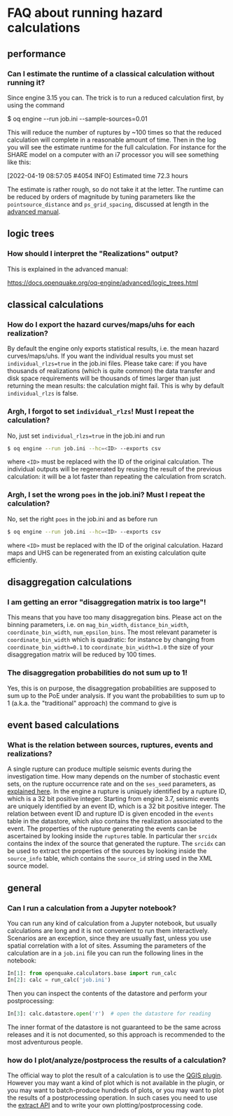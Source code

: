 # FAQ about running hazard calculations

## performance

### Can I estimate the runtime of a classical calculation without running it?

Since engine 3.15 you can. The trick is to run a reduced calculation first, by
using the command

  $ oq engine --run job.ini --sample-sources=0.01

This will reduce the number of ruptures by ~100 times so that the
reduced calculation will complete in a reasonable amount of time. Then
in the log you will see the estimate runtime for the full calculation.
For instance for the SHARE model on a computer with
an i7 processor you will see something like this:

[2022-04-19 08:57:05 #4054 INFO] Estimated time 72.3 hours

The estimate is rather rough, so do not take it at the letter. The
runtime can be reduced by orders of magnitude by tuning parameters
like the `pointsource_distance` and `ps_grid_spacing`, discussed at
length in the [advanced manual](https://docs.openquake.org/oq-engine/advanced/general.html#pointsource-distance).

## logic trees

### How should I interpret the "Realizations" output?

This is explained in the advanced manual:

https://docs.openquake.org/oq-engine/advanced/logic_trees.html

## classical calculations

### How do I export the hazard curves/maps/uhs for each realization?

By default the engine only exports statistical results, i.e. the mean
hazard curves/maps/uhs. If you want the individual results you must set
`individual_rlzs=true` in the job.ini files. Please take care: if you have
thousands of realizations (which is quite common) the data transfer
and disk space requirements will be thousands of times larger than
just returning the mean results: the calculation might fail. This is
why by default `individual_rlzs` is false.

### Argh, I forgot to set `individual_rlzs`! Must I repeat the calculation?

No, just set `individual_rlzs=true` in the job.ini and run
```bash
$ oq engine --run job.ini --hc=<ID> --exports csv
```
where `<ID>` must be replaced with the ID of the original calculation.
The individual outputs will be regenerated by reusing the result of the
previous calculation: it will be a lot faster than repeating the calculation
from scratch.

### Argh, I set the wrong `poes` in the job.ini? Must I repeat the calculation?

No, set the right `poes` in the job.ini and as before run
```bash
$ oq engine --run job.ini --hc=<ID> --exports csv
```
where `<ID>` must be replaced with the ID of the original calculation.
Hazard maps and UHS can be regenerated from an existing calculation
quite efficiently.

## disaggregation calculations

### I am getting an error "disaggregation matrix is too large"!

This means that you have too many disaggregation bins. Please act on the
binning parameters, i.e. on `mag_bin_width`, `distance_bin_width`,
`coordinate_bin_width`, `num_epsilon_bins`. The most relevant parameter is
`coordinate_bin_width` which is quadratic: for instance by changing from
`coordinate_bin_width=0.1` to `coordinate_bin_width=1.0` the size of your
disaggregation matrix will be reduced by 100 times.

### The disaggregation probabilities do not sum up to 1!

Yes, this is on purpose, the disaggregation probabilities are supposed
to sum up to the PoE under analysis. If you want the probabilities to
sum up to 1 (a.k.a. the "traditional" approach) the command to give is



## event based calculations

### What is the relation between sources, ruptures, events and realizations?

A single rupture can produce multiple seismic events during the
investigation time. How many depends on the number of stochastic event sets,
on the rupture occurrence rate and on the `ses_seed` parameters, as
[explained here](https://docs.openquake.org/oq-engine/advanced/event_based.html#rupture-sampling-how-does-it-work).
In the engine a rupture is uniquely identified by
a rupture ID, which is a 32 bit positive integer.
Starting from engine 3.7, seismic events are uniquely identified by an
event ID, which is a 32 bit positive integer. The relation
between event ID and rupture ID is given encoded in the `events` table
in the datastore, which also contains the realization associated to the
event. The properties of the
rupture generating the events can be ascertained by looking inside the
`ruptures` table. In particular ther `srcidx` contains the index of the
source that generated the rupture. The `srcidx` can be used to extract
the properties of the sources by looking inside the `source_info` table,
which contains the `source_id` string used in the XML source model.

## general

### Can I run a calculation from a Jupyter notebook?

You can run any kind of calculation from a Jupyter notebook, but usually
calculations are long and it is not convenient to run them interactively.
Scenarios are an exception, since they are usually fast, unless you use
spatial correlation with a lot of sites. Assuming the parameters of the
calculation are in a `job.ini` file you can run the following lines in
the notebook:
```python
In[1]: from openquake.calculators.base import run_calc
In[2]: calc = run_calc('job.ini')
```
Then you can inspect the contents of the datastore and perform your
postprocessing:
```python
In[3]: calc.datastore.open('r')  # open the datastore for reading
```
The inner format of the datastore is not guaranteed to be the same
across releases and it is not documented, so this approach is
recommended to the most adventurous people.

### how do I plot/analyze/postprocess the results of a calculation?

The official way to plot the result of a calculation is to use the
[QGIS plugin](https://plugins.qgis.org/plugins/svir/). However you
may want a kind of plot which is not available in the plugin, or
you may want to batch-produce hundreds of plots, or you may want to
plot the results of a postprocessing operation. In such cases you
need to use the [extract API](extract-api) and to write your own
plotting/postprocessing code.
